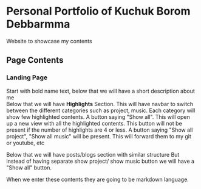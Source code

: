 # Personal Portfolio of Kuchuk Borom Debbarmma

Website to showcase my contents

## Page Contents

### Landing Page

Start with bold name text, below that we will have a short description about me <br>
Below that we will have **Highlights** Section. This will have navbar to switch between the different categories such as
project, music. Each category will show few highlighted contents. A button saying "Show all". This will open up a new
view with all the highlighted contents. This button will not be present if the number of highlights are 4 or less. A
button saying "Show all project", "Show all music" will be present. This will forward them to my git or youtube, etc

Below that we will have posts/blogs section with similar structure But instead of having separate show project/ show
music button we will have a "Show all" button.

When we enter these contents they are going to be markdown language.
